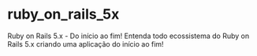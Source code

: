 # ruby_on_rails_5x
Ruby on Rails 5.x -  Do início ao fim! Entenda todo ecossistema do Ruby on Rails 5.x criando uma aplicação do início ao fim!
